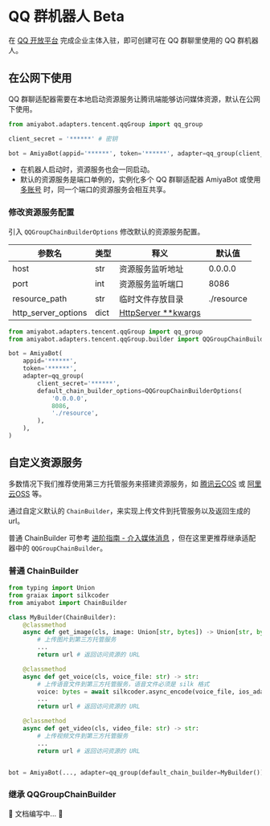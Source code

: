 # QQ 群机器人 <span class="beta-tag">Beta</span>

在 [QQ 开放平台](https://bot.q.qq.com/wiki/#_2-%E4%BC%81%E4%B8%9A%E4%B8%BB%E4%BD%93%E5%85%A5%E9%A9%BB) 完成企业主体入驻，即可创建可在
QQ 群聊里使用的 QQ 群机器人。

## 在公网下使用

QQ 群聊适配器需要在本地启动资源服务让腾讯端能够访问媒体资源，默认在公网下使用。

```python
from amiyabot.adapters.tencent.qqGroup import qq_group

client_secret = '******' # 密钥

bot = AmiyaBot(appid='******', token='******', adapter=qq_group(client_secret))
```

- 在机器人启动时，资源服务也会一同启动。
- 默认的资源服务是端口单例的，实例化多个 QQ 群聊适配器 AmiyaBot 或使用 [多账号](/develop/basic/multipleAccounts.html)
  时，同一个端口的资源服务会相互共享。

### 修改资源服务配置

引入 `QQGroupChainBuilderOptions` 修改默认的资源服务配置。

| 参数名                 | 类型   | 释义                                                        | 默认值        |
|---------------------|------|-----------------------------------------------------------|------------|
| host                | str  | 资源服务监听地址                                                  | 0.0.0.0    |
| port                | int  | 资源服务监听端口                                                  | 8086       |
| resource_path       | str  | 临时文件存放目录                                                  | ./resource |
| http_server_options | dict | [HttpServer **kwargs](/develop/advanced/httpSupport.html) |            |

```python
from amiyabot.adapters.tencent.qqGroup import qq_group
from amiyabot.adapters.tencent.qqGroup.builder import QQGroupChainBuilderOptions

bot = AmiyaBot(
    appid='******',
    token='******',
    adapter=qq_group(
        client_secret='******',
        default_chain_builder_options=QQGroupChainBuilderOptions(
            '0.0.0.0',
            8086,
            './resource',
        ),
    ),
)
```

## 自定义资源服务

多数情况下我们推荐使用第三方托管服务来搭建资源服务，如 [腾讯云COS](https://www.baidu.com/s?wd=%E8%85%BE%E8%AE%AF%E4%BA%91COS)
或 [阿里云OSS](https://www.baidu.com/s?wd=%E9%98%BF%E9%87%8C%E4%BA%91OSS) 等。

通过自定义默认的 `ChainBuilder`，来实现上传文件到托管服务以及返回生成的 url。

普通 ChainBuilder 可参考 [进阶指南 - 介入媒体消息](/develop/advanced/chainBuilder.md)
，但在这里更推荐继承适配器中的 `QQGroupChainBuilder`。

### 普通 ChainBuilder

```python
from typing import Union
from graiax import silkcoder
from amiyabot import ChainBuilder

class MyBuilder(ChainBuilder):
    @classmethod
    async def get_image(cls, image: Union[str, bytes]) -> Union[str, bytes]:
        # 上传图片到第三方托管服务
        ...
        return url # 返回访问资源的 URL

    @classmethod
    async def get_voice(cls, voice_file: str) -> str:
        # 上传语音文件到第三方托管服务，语音文件必须是 silk 格式
        voice: bytes = await silkcoder.async_encode(voice_file, ios_adaptive=True)
        ...
        return url # 返回访问资源的 URL

    @classmethod
    async def get_video(cls, video_file: str) -> str:
        # 上传视频文件到第三方托管服务
        ...
        return url # 返回访问资源的 URL


bot = AmiyaBot(..., adapter=qq_group(default_chain_builder=MyBuilder()))
```

### 继承 QQGroupChainBuilder

🚧 文档编写中... 🚧

